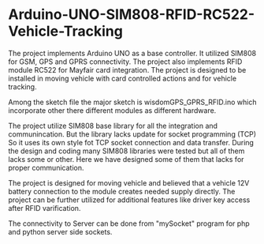 # Arduino-UNO-SIM808-RFID-RC522-Vehicle-Tracking

The project implements Arduino UNO as a base controller. It utilized SIM808 for GSM, GPS and GPRS connectivity. The project also implements RFID module RC522 for Mayfair card integration. The project is designed to be installed in moving vehicle with card controlled actions and for vehicle tracking.

Among the sketch file the major sketch is wisdomGPS_GPRS_RFID.ino which incorporate other there different modules as different hardware.

The project utilize SIM808 base library for all the integration and communincation. But the library lacks update for socket programming (TCP) So it uses its own style fot TCP socket connection and data transfer.
During the design and coding many SIM808 libraries were tested but all of them lacks some or other. Here we have designed some of them that lacks for proper communication.

The project is designed for moving vehicle and believed that a vehicle 12V battery connection to the module creates needed supply directly. 
The project can be further utilized for additional features like driver key access after RFID varification. 

The connectivity to Server can be done from "mySocket" program for php and python server side sockets.
